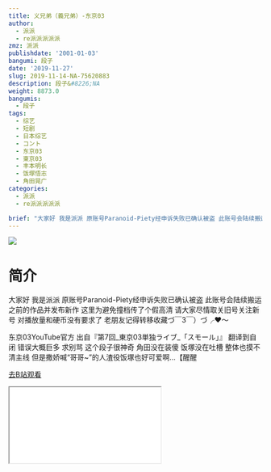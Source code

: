 ```yaml
---
title: 义兄弟（義兄弟）-东京03
author:
  - 派派
  - re派派派派派
zmz: 派派
publishdate: '2001-01-03'
bangumi: 段子
date: '2019-11-27'
slug: 2019-11-14-NA-75620883
description: 段子&#8226;NA
weight: 8873.0
bangumis:
  - 段子
tags:
  - 综艺
  - 短剧
  - 日本综艺
  - コント
  - 东京03
  - 東京03
  - 丰本明长
  - 饭塚悟志
  - 角田晃广
categories:
  - 派派
  - re派派派派派

brief: "大家好 我是派派 原账号Paranoid-Piety经申诉失败已确认被盗 此账号会陆续搬运之前的作品并发布新作 这里为避免撞档传了个假高清 请大家尽情取关旧号关注新号 对播放量和硬币没有要求了 老朋友记得转移收藏づ￣3￣）づ╭❤～ 东京03YouTube官方 出自『第7回_東京03単独ライブ_「スモール」』 翻译到自闭 错误大概巨多 求别骂 这个段子很神奇 角田没在装傻 饭塚没在吐槽 整体也摸不清主线 但是撒娇喊“哥哥~”的人渣役饭塚也好可爱啊...【醒醒"
---
```

![](https://raw.githubusercontent.com/tcgriffith/owaraisite/master/static/tmpimg/c6fbcfc5d96b7dcdc40500482326c9e910a7b6f2.jpg.480.jpg)
# 简介  
大家好 我是派派 原账号Paranoid-Piety经申诉失败已确认被盗 此账号会陆续搬运之前的作品并发布新作 这里为避免撞档传了个假高清 请大家尽情取关旧号关注新号 对播放量和硬币没有要求了 老朋友记得转移收藏づ￣3￣）づ╭❤～

东京03YouTube官方 出自『第7回_東京03単独ライブ_「スモール」』
翻译到自闭 错误大概巨多 求别骂
这个段子很神奇 角田没在装傻 饭塚没在吐槽 整体也摸不清主线 
但是撒娇喊“哥哥~”的人渣役饭塚也好可爱啊...【醒醒  

[去B站观看](https://www.bilibili.com/video/av75620883/)
<div class ="resp-container"><iframe class="testiframe" src="//player.bilibili.com/player.html?aid=75620883"", scrolling="no", allowfullscreen="true" > </iframe></div> 
